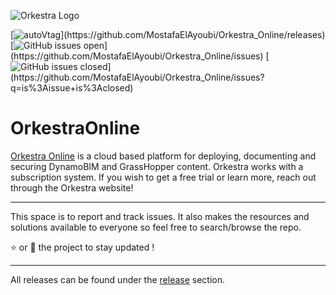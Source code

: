 ![Orkestra Logo](https://gblobscdn.gitbook.com/assets%2F-M6wDJF-clP9xeoy68-u%2F-MMRa1MxuBaOsJNipN0m%2F-MMRa8657A892OLebBqb%2FOrkestra_Clean.png?alt=media&token=d1827a51-c5a9-4c1d-bdc3-d43410955160)

[![autoVtag](https://img.shields.io/github/v/release/MostafaElAyoubi/Orkestra_Online?)](https://github.com/MostafaElAyoubi/Orkestra_Online/releases) [![GitHub issues open](https://img.shields.io/github/issues/MostafaElAyoubi/Orkestra_Online.svg?)](https://github.com/MostafaElAyoubi/Orkestra_Online/issues) [![GitHub issues closed](https://img.shields.io/github/issues-closed/MostafaElAyoubi/Orkestra_Online.svg?)](https://github.com/MostafaElAyoubi/Orkestra_Online/issues?q=is%3Aissue+is%3Aclosed)


# OrkestraOnline
[Orkestra Online](https://www.orkestra.online) is a cloud based platform for deploying, documenting and securing DynamoBIM and GrassHopper content.
Orkestra works with a subscription system. If you wish to get a free trial or learn more, reach out through the Orkestra website!

***

This space is to report and track issues. It also makes the resources and solutions available to everyone so feel free to search/browse the repo.

:star: or :eyes: the project to stay updated !
***
All releases can be found under the [release](https://github.com/MostafaElAyoubi/Orkestra_Online/releases) section.


